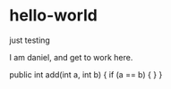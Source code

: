 # hello-world
just testing

I am daniel, and get to work here.


public int add(int a, int b) {
  if (a == b) {
  }
}
